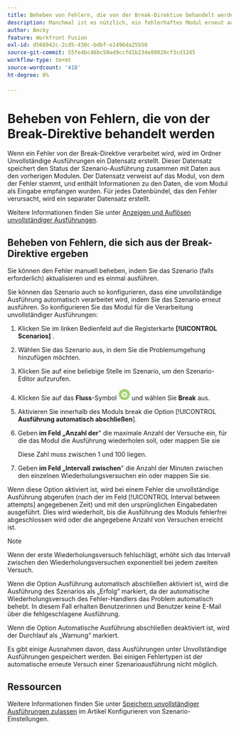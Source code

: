 ```yaml
---
title: Beheben von Fehlern, die von der Break-Direktive behandelt werden
description: Manchmal ist es nützlich, ein fehlerhaftes Modul erneut auszuführen, wenn die Chance besteht, dass der Grund für den Fehler schnell behoben wird.
author: Becky
feature: Workfront Fusion
exl-id: d568942c-2cd5-430c-bdbf-e1496da25b50
source-git-commit: 55fe4bc46bc50ad9ccfd1b234e89028cf3cd12d5
workflow-type: tm+mt
source-wordcount: '418'
ht-degree: 0%

---
```


# Beheben von Fehlern, die von der Break-Direktive behandelt werden

Wenn ein Fehler von der Break-Direktive verarbeitet wird, wird im Ordner Unvollständige Ausführungen ein Datensatz erstellt. Dieser Datensatz speichert den Status der Szenario-Ausführung zusammen mit Daten aus den vorherigen Modulen. Der Datensatz verweist auf das Modul, von dem der Fehler stammt, und enthält Informationen zu den Daten, die vom Modul als Eingabe empfangen wurden. Für jedes Datenbündel, das den Fehler verursacht, wird ein separater Datensatz erstellt.

Weitere Informationen finden Sie unter [Anzeigen und Auflösen unvollständiger Ausführungen](/help/workfront-fusion/manage-scenarios/view-and-resolve-incomplete-executions.md).

## Beheben von Fehlern, die sich aus der Break-Direktive ergeben

Sie können den Fehler manuell beheben, indem Sie das Szenario (falls erforderlich) aktualisieren und es einmal ausführen.

Sie können das Szenario auch so konfigurieren, dass eine unvollständige Ausführung automatisch verarbeitet wird, indem Sie das Szenario erneut ausführen. So konfigurieren Sie das Modul für die Verarbeitung unvollständiger Ausführungen:

1. Klicken Sie im linken Bedienfeld auf die Registerkarte **[!UICONTROL Scenarios]** .
1. Wählen Sie das Szenario aus, in dem Sie die Problemumgehung hinzufügen möchten.
1. Klicken Sie auf eine beliebige Stelle im Szenario, um den Szenario-Editor aufzurufen.
1. Klicken Sie auf das **Fluss**-Symbol ![Fluss](assets/flow-control-icon.png) und wählen Sie **Break** aus.
1. Aktivieren Sie innerhalb des Moduls break die Option [!UICONTROL **Ausführung automatisch abschließen**].
1. Geben **im Feld „Anzahl der**&quot; die maximale Anzahl der Versuche ein, für die das Modul die Ausführung wiederholen soll, oder mappen Sie sie

   Diese Zahl muss zwischen 1 und 100 liegen.
1. Geben **im Feld „Intervall zwischen**&quot; die Anzahl der Minuten zwischen den einzelnen Wiederholungsversuchen ein oder mappen Sie sie.

Wenn diese Option aktiviert ist, wird bei einem Fehler die unvollständige Ausführung abgerufen (nach der im Feld [!UICONTROL Interval between attempts] angegebenen Zeit) und mit den ursprünglichen Eingabedaten ausgeführt. Dies wird wiederholt, bis die Ausführung des Moduls fehlerfrei abgeschlossen wird oder die angegebene Anzahl von Versuchen erreicht ist.

>[!NOTE]
>
>Wenn der erste Wiederholungsversuch fehlschlägt, erhöht sich das Intervall zwischen den Wiederholungsversuchen exponentiell bei jedem zweiten Versuch.


Wenn die Option Ausführung automatisch abschließen aktiviert ist, wird die Ausführung des Szenarios als „Erfolg“ markiert, da der automatische Wiederholungsversuch des Fehler-Handlers das Problem automatisch behebt. In diesem Fall erhalten Benutzerinnen und Benutzer keine E-Mail über die fehlgeschlagene Ausführung.

Wenn die Option Automatische Ausführung abschließen deaktiviert ist, wird der Durchlauf als „Warnung“ markiert.

Es gibt einige Ausnahmen davon, dass Ausführungen unter Unvollständige Ausführungen gespeichert werden. Bei einigen Fehlertypen ist der automatische erneute Versuch einer Szenarioausführung nicht möglich.

## Ressourcen

Weitere Informationen finden Sie unter [Speichern unvollständiger Ausführungen zulassen](/help/workfront-fusion/create-scenarios/config-scenarios-settings/configure-scenario-settings.md#allow-storing-incomplete-executions) im Artikel Konfigurieren von Szenario-Einstellungen.
